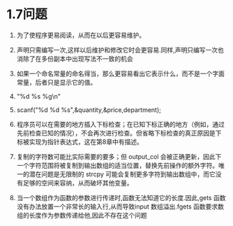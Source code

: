 # 1.7问题
1. 为了使程序更易阅读，从而在以后更容易维护。
2. 声明只需编写一次,这样以后维护和修改它时会更容易.同样,声明只编写一次也消除了在多份副本中出现写法不一致的机会
3. 如果一个命名常量的命名得当，那么更容易看出它表示什么，而不是一个字面常量，后者只是显示它的值。

4. "%d %s %g\n"
5. scanf("%d %d %s",&quantity,&price,department);
6. 程序员可以在需要的地方插入下标检查；在已知下标正确的地方（例如，通过先前检查已知的情况），不会再次进行检查。但省略下标检查的真正原因是下标被实现为指针表达式，这在第8章中有描述。

7. 复制的字符数可能比实际需要的要多；但 output_col 会被正确更新，因此下一个字符范围将被复制到输出数组的适当位置，替换先前操作的额外字符。唯一的潜在问题是无限制的 strcpy 可能会复制更多字符到输出数组中，而它没有足够的空间来容纳，从而破坏其他变量。
8. 当一个数组作为函数的参数进行传递时,函数无法知道它的长度.因此,gets 函数没有办法放置一个非常长的输入行,从而导致input 数组溢出.fgets 函数要求数组的长度作为参数传递给他,因此不存在这个问题




